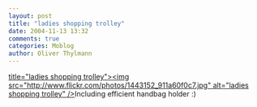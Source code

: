```yaml
---
layout: post
title: "ladies shopping trolley"
date: 2004-11-13 13:32
comments: true
categories: Moblog
author: Oliver Thylmann
---
```



[ title=&quot;ladies shopping trolley&quot;&gt;&lt;img src=&quot;http://www.flickr.com/photos/1443152_911a60f0c7.jpg&quot; alt=&quot;ladies shopping trolley&quot; /&gt;](http://www.flickr.com/photos/oliver/1443152/)Including efficient handbag holder :)


